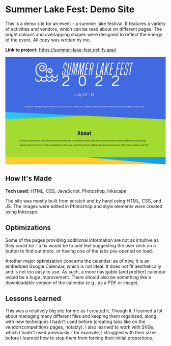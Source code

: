 # Summer Lake Fest: Demo Site
This is a demo site for an event - a summer lake festival. It features a variety of activities and vendors, which can be read about on different pages. The bright colours and overlapping shapes were designed to reflect the energy of the event. All copy was written by me.

**Link to project:** https://summer-lake-fest.netlify.app/

![alt tag](/lakefestThumb.PNG)

## How It's Made

**Tech used:** HTML, CSS, JavaScript, Photoshop, Inkscape

The site was mostly built from scratch and by hand using HTML, CSS, and JS. The images were edited in Photoshop and style elements were created using Inkscape.

## Optimizations

Some of the pages providing additional information are not as intuitive as they could be - a fix would be to add text suggesting the user click on a button to find out more, or having one of the tabs pre-opened on load.

Another major optimization concerns the calendar: as of now, it is an embedded Google Calendar, which is not ideal. It does not fit aesthetically and is not too easy to use. As such, a more navigable (and prettier) calendar would be a huge improvement. There should also be something like a downloadable version of the calendar (e.g., as a PDF or image). 

## Lessons Learned

This was a relatively big site for me as I created it. Though it, I learned a lot about managing many different files and keeping them organized, along with new techniques I hadn't used before (creating tabs like on the vendor/competitions pages, notably). I also learned to work with SVGs, which I hadn't used previously - for example, I struggled with their sizes before I learned how to stop them from forcing their initial proportions. 